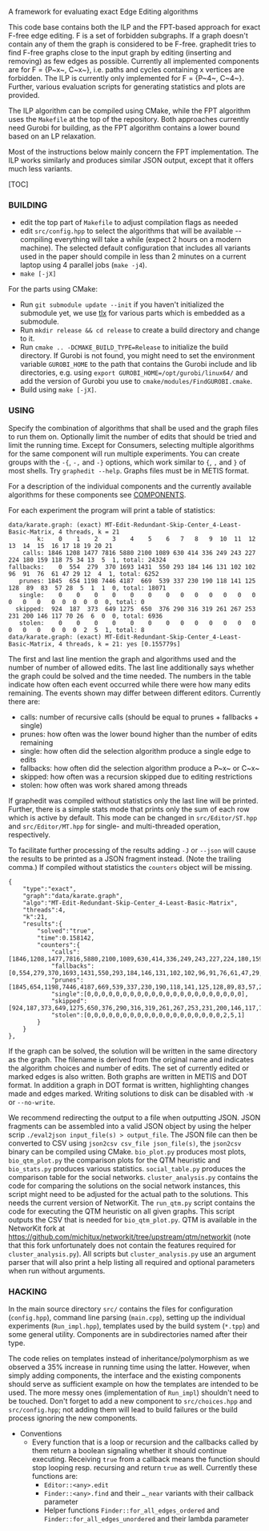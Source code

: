 A framework for evaluating exact Edge Editing algorithms

This code base contains both the ILP and the FPT-based approach for exact F-free edge editing. F is a set of forbidden subgraphs. If a graph doesn't contain any of them the graph is considered to be F-free. graphedit tries to find F-free graphs close to the input graph by editing (inserting and removing) as few edges as possible. Currently all implemented components are for F = {P~x~, C~x~}, i.e. paths and cycles containing x vertices are forbidden. The ILP is currently only implemented for F = {P~4~, C~4~}. Further, various evaluation scripts for generating statistics and plots are provided.

The ILP algorithm can be compiled using CMake, while the FPT algorithm uses the ``Makefile`` at the top of the repository. Both approaches currently need Gurobi for building, as the FPT algorithm contains a lower bound based on an LP relaxation.

Most of the instructions below mainly concern the FPT implementation. The ILP works similarly and produces similar JSON output, except that it offers much less variants.

[TOC]

### BUILDING

* edit the top part of ``Makefile`` to adjust compilation flags as needed
* edit ``src/config.hpp`` to select the algorithms that will be available -- compiling everything will take a while (expect 2 hours on a modern machine). The selected default configuration that includes all variants used in the paper should compile in less than 2 minutes on a current laptop using 4 parallel jobs (``make -j4``).
* ``make [-jX]``

For the parts using CMake:

* Run ``git submodule update --init`` if you haven't initialized the submodule yet, we use  [tlx](https://tlx.github.io/) for various parts which is embedded as a submodule.
* Run ``mkdir release && cd release`` to create a build directory and change to it.
* Run ``cmake .. -DCMAKE_BUILD_TYPE=Release`` to initialize the build directory. If Gurobi is not found, you might need to set the environment variable ``GUROBI_HOME`` to the path that contains the Gurobi include and lib directories, e.g. using ``export GUROBI_HOME=/opt/gurobi/linux64/`` and add the version of Gurobi you use to ``cmake/modules/FindGUROBI.cmake``.
* Build using ``make [-jX]``.

### USING

Specify the combination of algorithms that shall be used and the graph files to run them on. Optionally limit the number of edits that should be tried and limit the running time. Except for Consumers, selecting multiple algorithms for the same component will run multiple experiments. You can create groups with the ``-{``, ``-,`` and ``-}`` options, which work similar to ``{``, ``,`` and ``}`` of most shells.
Try ``graphedit --help``. Graphs files must be in METIS format.

For a description of the individual components and the currently available algorithms for these components see [COMPONENTS](COMPONENTS).

For each experiment the program will print a table of statistics:
```
data/karate.graph: (exact) MT-Edit-Redundant-Skip-Center_4-Least-Basic-Matrix, 4 threads, k = 21
		k:    0    1    2    3    4    5    6   7   8   9  10  11  12  13  14  15  16 17 18 19 20 21
	calls: 1846 1208 1477 7816 5880 2100 1089 630 414 336 249 243 227 224 180 159 118 75 34 13  5  1, total: 24324
fallbacks:    0  554  279  370 1693 1431  550 293 184 146 131 102 102  96  91  76  61 47 29 12  4  1, total: 6252
   prunes: 1845  654 1198 7446 4187  669  539 337 230 190 118 141 125 128  89  83  57 28  5  1  1  0, total: 18071
   single:    0    0    0    0    0    0    0   0   0   0   0   0   0   0   0   0   0  0  0  0  0  0, total: 0
  skipped:  924  187  373  649 1275  650  376 290 316 319 261 267 253 231 200 146 117 70 26  6  0  0, total: 6936
   stolen:    0    0    0    0    0    0    0   0   0   0   0   0   0   0   0   0   0  0  0  2  5  1, total: 8
data/karate.graph: (exact) MT-Edit-Redundant-Skip-Center_4-Least-Basic-Matrix, 4 threads, k = 21: yes [0.155779s]
```
The first and last line mention the graph and algorithms used and the number of number of allowed edits. The last line additionally says whether the graph could be solved and the time needed. The numbers in the table indicate how often each event occurred while there were how many edits remaining. The events shown may differ between different editors. Currently there are:
 * calls: number of recursive calls (should be equal to prunes + fallbacks + single)
 * prunes: how often was the lower bound higher than the number of edits remaining
 * single: how often did the selection algorithm produce a single edge to edits
 * fallbacks: how often did the selection algorithm produce a P~x~ or C~x~
 * skipped: how often was a recursion skipped due to editing restrictions
 * stolen: how often was work shared among threads

If graphedit was compiled without statistics only the last line will be printed.
Further, there is a simple stats mode that prints only the sum of each row which is active by default.
This mode can be changed in ``src/Editor/ST.hpp`` and ``src/Editor/MT.hpp`` for single- and multi-threaded operation, respectively.

To facilitate further processing of the results adding ``-J`` or ``--json`` will cause the results to be printed as a JSON fragment instead. (Note the trailing comma.) If compiled without statistics the ``counters`` object will be missing.
```
{
	"type":"exact",
	"graph":"data/karate.graph",
	"algo":"MT-Edit-Redundant-Skip-Center_4-Least-Basic-Matrix",
	"threads":4,
	"k":21,
	"results":{
		"solved":"true",
		"time":0.158142,
		"counters":{
			"calls":[1846,1208,1477,7816,5880,2100,1089,630,414,336,249,243,227,224,180,159,118,75,34,13,5,1],
			"fallbacks":[0,554,279,370,1693,1431,550,293,184,146,131,102,102,96,91,76,61,47,29,12,4,1],
			"prunes":[1845,654,1198,7446,4187,669,539,337,230,190,118,141,125,128,89,83,57,28,5,1,1,0],
			"single":[0,0,0,0,0,0,0,0,0,0,0,0,0,0,0,0,0,0,0,0,0,0],
			"skipped":[924,187,373,649,1275,650,376,290,316,319,261,267,253,231,200,146,117,70,26,6,0,0],
			"stolen":[0,0,0,0,0,0,0,0,0,0,0,0,0,0,0,0,0,0,0,2,5,1]
		}
	}
},
```

If the graph can be solved, the solution will be written in the same directory as the graph. The filename is derived from the original name and indicates the algorithm choices and number of edits. The set of currently edited or marked edges is also written. Both graphs are written in METIS and DOT format. In addition a graph in DOT format is written, highlighting changes made and edges marked. Writing solutions to disk can be disabled with ``-W`` or ``--no-write``.

We recommend redirecting the output to a file when outputting JSON. JSON fragments can be assembled into a valid JSON object by using the helper scrip ``./eval2json input_file(s) > output_file``. The JSON file can then be converted to CSV using ``json2csv csv_file json_file(s)``, the ``json2csv`` binary can be compiled using CMake.
``bio_plot.py`` produces most plots, ``bio_qtm_plot.py`` the comparison plots for the QTM heuristic and ``bio_stats.py`` produces various statistics.
``social_table.py`` produces the comparison table for the social networks.
``cluster_analysis.py`` contains the code for comparing the solutions on the social network instances, this script might need to be adjusted for the actual path to the solutions.
This needs the current version of NetworKit.
The ``run_qtm.py`` script contains the code for executing the QTM heuristic on all given graphs.
This script outputs the CSV that is needed for ``bio_qtm_plot.py``.
QTM is available in the NetworKit fork at https://github.com/michitux/networkit/tree/upstream/qtm/networkit (note that this fork unfortunately does not contain the features required for ``cluster_analysis.py``).
All scripts but ``cluster_analysis.py`` use an argument parser that will also print a help listing all required and optional parameters when run without arguments.

### HACKING

In the main source directory ``src/`` contains the files for configuration (``config.hpp``), command line parsing (``main.cpp``), setting up the individual experiments (``Run_impl.hpp``), templates used by the build system (``*.tpp``) and some general utility. Components are in subdirectories named after their type.

The code relies on templates instead of inheritance/polymorphism as we observed a 35% increase in running time using the latter. However, when simply adding components, the interface and the existing components should serve as sufficient example on how the templates are intended to be used. The more messy ones (implementation of ``Run_impl``) shouldn't need to be touched.
Don't forget to add a new component to ``src/choices.hpp`` and ``src/config.hpp``; not adding them will lead to build failures or the build process ignoring the new components.

- Conventions
	- Every function that is a loop or recursion and the callbacks called by them return a boolean signaling whether it should continue executing. Receiving ``true`` from a callback means the function should stop looping resp. recursing and return ``true`` as well. Currently these functions are:
		* ``Editor::<any>.edit``
		* ``Finder::<any>.find`` and their ``…_near`` variants with their callback parameter
		* Helper functions ``Finder::for_all_edges_ordered`` and ``Finder::for_all_edges_unordered`` and their lambda parameter
